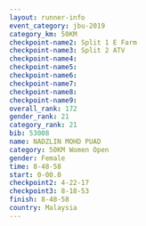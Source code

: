 ```yaml
---
layout: runner-info 
event_category: jbu-2019 
category_km: 50KM 
checkpoint-name2: Split 1 E Farm 
checkpoint-name3: Split 2 ATV 
checkpoint-name4: 
checkpoint-name5: 
checkpoint-name6: 
checkpoint-name7: 
checkpoint-name8: 
checkpoint-name9: 
overall_rank: 172
gender_rank: 21
category_rank: 21
bib: 53008
name: NADZLIN MOHD PUAD
category: 50KM Women Open
gender: Female
time: 8-48-58
start: 0-00.0
checkpoint2: 4-22-17
checkpoint3: 8-18-53
finish: 8-48-58
country: Malaysia
---
```

